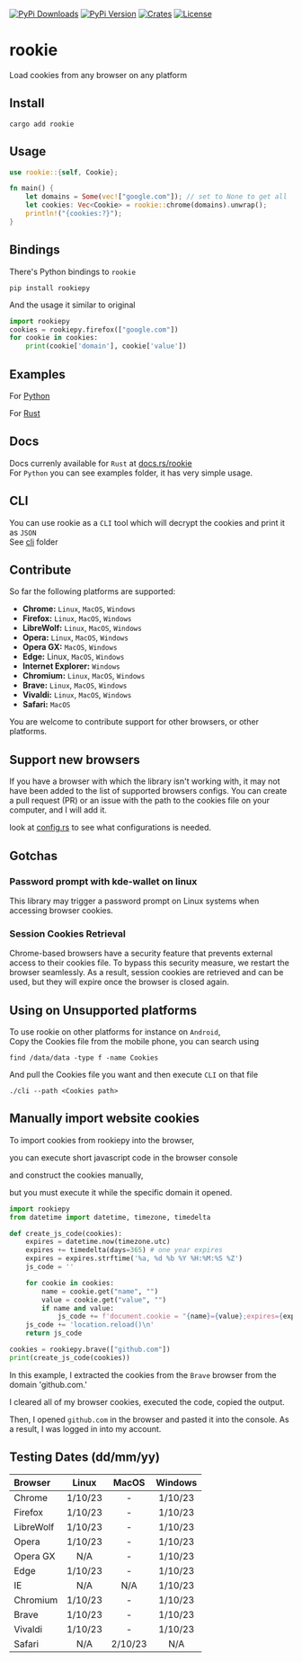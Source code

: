 [![PyPi Downloads][PyPi-downloads]][PyPi-url]
[![PyPi Version][PyPi-version]][PyPi-url]
[![Crates][Crates-badge]][Crates-url]
[![License][License-shield]][License-url]


# rookie
Load cookies from any browser on any platform

## Install
```shell
cargo add rookie
```

## Usage
```rust
use rookie::{self, Cookie};

fn main() {
    let domains = Some(vec!["google.com"]); // set to None to get all
    let cookies: Vec<Cookie> = rookie::chrome(domains).unwrap();
    println!("{cookies:?}");
}
```


## Bindings
There's Python bindings to `rookie`
```shell
pip install rookiepy
```
And the usage it similar to original
```python
import rookiepy
cookies = rookiepy.firefox(["google.com"])
for cookie in cookies:
    print(cookie['domain'], cookie['value'])
```

## Examples
For [Python](https://github.com/thewh1teagle/rookie/tree/main/examples)

For [Rust](https://github.com/thewh1teagle/rookie/tree/main/rookie-rs/examples)

## Docs
Docs currenly available for `Rust` at [docs.rs/rookie](https://docs.rs/rookie)  
For `Python` you can see examples folder, it has very simple usage.

## CLI
You can use rookie as a `CLI` tool which will decrypt the cookies and print it as `JSON`  
See [cli](https://github.com/thewh1teagle/rookie/tree/main/cli) folder

## Contribute
So far the following platforms are supported:

* **Chrome:** `Linux`, `MacOS`, `Windows`
* **Firefox:** `Linux`, `MacOS`, `Windows`
* **LibreWolf:** `Linux`, `MacOS`, `Windows`
* **Opera:** `Linux`, `MacOS`, `Windows`
* **Opera GX:** `MacOS`, `Windows`
* **Edge:** Linux, `MacOS`, `Windows`
* **Internet Explorer:** `Windows`
* **Chromium:** `Linux`, `MacOS`, `Windows`
* **Brave:** `Linux`, `MacOS`, `Windows`
* **Vivaldi:** `Linux`, `MacOS`, `Windows`
* **Safari:** `MacOS`

You are welcome to contribute support for other browsers, or other platforms.

## Support new browsers
If you have a browser with which the library isn't working with, it may not have been added to the list of supported browsers configs. You can create a pull request (PR) or an issue with the path to the cookies file on your computer, and I will add it.

look at [config.rs](https://github.com/thewh1teagle/rookie/blob/main/rookie-rs/src/config.rs) to see what configurations is needed.

## Gotchas
### Password prompt with kde-wallet on linux
This library may trigger a password prompt on Linux systems when accessing browser cookies. 
### Session Cookies Retrieval
Chrome-based browsers have a security feature that prevents external access to their cookies file. To bypass this security measure, we restart the browser seamlessly. As a result, session cookies are retrieved and can be used, but they will expire once the browser is closed again.



## Using on Unsupported platforms
To use rookie on other platforms for instance on `Android`,  
Copy the Cookies file from the mobile phone, you can search using
```shell
find /data/data -type f -name Cookies
```
And pull the Cookies file you want and then execute `CLI` on that file
```shell
./cli --path <Cookies path>
```

## Manually import website cookies
To import cookies from rookiepy into the browser,

you can execute short javascript code in the browser console 

and construct the cookies manually,

but you must execute it while the specific domain it opened.
```python
import rookiepy
from datetime import datetime, timezone, timedelta

def create_js_code(cookies):
    expires = datetime.now(timezone.utc)
    expires += timedelta(days=365) # one year expires
    expires = expires.strftime('%a, %d %b %Y %H:%M:%S %Z')
    js_code = ''

    for cookie in cookies:
        name = cookie.get("name", "")
        value = cookie.get("value", "")
        if name and value:
            js_code += f'document.cookie = "{name}={value};expires={expires};"\n'
    js_code += 'location.reload()\n'
    return js_code

cookies = rookiepy.brave(["github.com"])
print(create_js_code(cookies))
```
In this example, I extracted the cookies from the `Brave` browser from the domain 'github.com.'

I cleared all of my browser cookies, executed the code, copied the output. 

Then, I opened `github.com` in the browser and pasted it into the console. As a result, I was logged in into my account.

## Testing Dates  (dd/mm/yy)

Browser  |  Linux   |  MacOS   | Windows  |
:------  | :------: | :------: | :------: |
Chrome   | 1/10/23  |    -     |  1/10/23 |
Firefox  | 1/10/23  |    -     |  1/10/23 |
LibreWolf| 1/10/23  |    -     |  1/10/23 |
Opera    | 1/10/23  |    -     |  1/10/23 |
Opera GX |   N/A    |    -     |  1/10/23 |
Edge     | 1/10/23  |    -     |  1/10/23 |
IE       |   N/A    |   N/A    |  1/10/23 |
Chromium | 1/10/23  |    -     |  1/10/23 |
Brave    | 1/10/23  |    -     |  1/10/23 |
Vivaldi  | 1/10/23  |    -     |  1/10/23 |
Safari   |   N/A    |  2/10/23 |    N/A   |



[PyPi-downloads]: https://img.shields.io/pypi/dm/rookiepy
[PyPi-version]: https://img.shields.io/pypi/v/rookiepy?color=00aa00
[PyPi-url]: https://pypi.org/project/rookiepy/
[Crates-badge]: https://img.shields.io/crates/v/rookie
[Crates-url]: https://crates.io/crates/rookie/
[License-shield]: https://img.shields.io/github/license/thewh1teagle/rookie?color=00aaaa
[License-url]: https://github.com/thewh1teagle/rookie/blob/main/rookie-rs/MIT-LICENSE.txt
